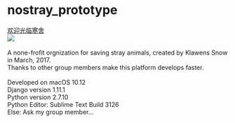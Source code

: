 # nostray_prototype
<a href="github.com/klawens">欢迎光临寒舍</a><br>
<img src="http://ww3.sinaimg.cn/large/6af89bc8gw1f8stov4xdyj204u05it8j.jpg">
<br><br>
A none-frofit orgnization for saving stray animals, created by Klawens Snow in March, 2017.<br/>
Thanks to other group members make this platform develops faster.<br/><br/>Developed on macOS 10.12<br/>Django version 1.11.1<br/>Python version 2.7.10<br/>Python Editor: Sublime Text Build 3126<br/>Else: Ask my group member...